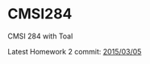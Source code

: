 # CMSI284
CMSI 284 with Toal

Latest Homework 2 commit: [2015/03/05](https://github.com/SirSeim/CMSI284/commit/34e11044574906503e59c4d868e5b67f61e1f56f)